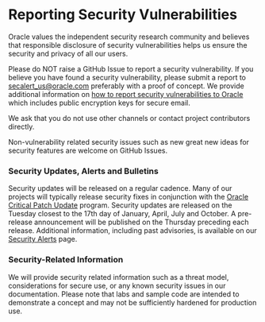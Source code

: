 # Reporting Security Vulnerabilities
Oracle values the independent security research community and believes that responsible disclosure 
of security vulnerabilities helps us ensure the security and privacy of all our users.

Please do NOT raise a GitHub Issue to report a security vulnerability. 
If you believe you have found a security vulnerability, please submit a report to 
[secalert\_us@oracle.com](mailto:secalert_us@oracle.com) preferably with a proof of concept. 
We provide additional information on [how to report security vulnerabilities to 
Oracle](https://www.oracle.com/corporate/security-practices/assurance/vulnerability/reporting.html) 
which includes public encryption keys for secure email.

We ask that you do not use other channels or contact project contributors directly. 

Non-vulnerability related security issues such as new great new ideas for security features are 
welcome on GitHub Issues. 

### Security Updates, Alerts and Bulletins
Security updates will be released on a regular cadence. Many of our projects will typically release 
security fixes in conjunction with the [Oracle Critical Patch 
Update](https://www.oracle.com/security-alerts/) program. 
Security updates are released on the Tuesday closest to the 17th day of January, April, July and 
October. 
A pre-release announcement will be published on the Thursday preceding each release. 
Additional information, including past advisories, is available on our [Security 
Alerts](https://www.oracle.com/security-alerts/) page.

### Security-Related Information
We will provide security related information such as a threat model, considerations for secure use, 
or any known security issues in our documentation. Please note that labs and sample code are 
intended to demonstrate a concept and may not be sufficiently hardened for production use.
